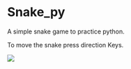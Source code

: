 # Snake_py

A simple snake game to practice python.

To move the snake press direction Keys.


![](Snake_py/video.gif)
